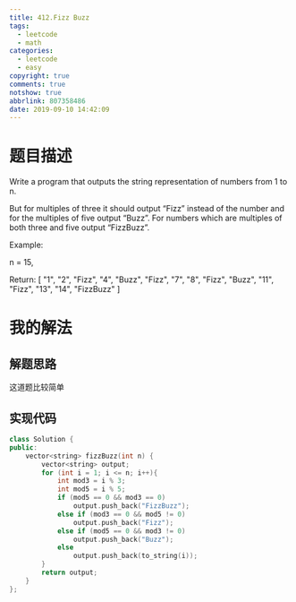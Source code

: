 ```yaml
---
title: 412.Fizz Buzz
tags:
  - leetcode
  - math
categories:
  - leetcode
  - easy
copyright: true
comments: true
notshow: true
abbrlink: 807358486
date: 2019-09-10 14:42:09
---
```

# 题目描述
Write a program that outputs the string representation of numbers from 1 to n.

But for multiples of three it should output “Fizz” instead of the number and for the multiples of five output “Buzz”. For numbers which are multiples of both three and five output “FizzBuzz”.

Example:

n = 15,

Return:
[
    "1",
    "2",
    "Fizz",
    "4",
    "Buzz",
    "Fizz",
    "7",
    "8",
    "Fizz",
    "Buzz",
    "11",
    "Fizz",
    "13",
    "14",
    "FizzBuzz"
]

# 我的解法
## 解题思路
这道题比较简单
## 实现代码
```C++
class Solution {
public:
    vector<string> fizzBuzz(int n) {
        vector<string> output;
        for (int i = 1; i <= n; i++){
            int mod3 = i % 3;
            int mod5 = i % 5;
            if (mod5 == 0 && mod3 == 0)
                output.push_back("FizzBuzz");
            else if (mod3 == 0 && mod5 != 0)
                output.push_back("Fizz");
            else if (mod5 == 0 && mod3 != 0)
                output.push_back("Buzz");
            else
                output.push_back(to_string(i));
        }
        return output;
    }
};
```


